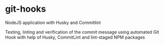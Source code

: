 # git-hooks
NodeJS application with Husky and Commitlint

Testing, linting and verification of the commit message using automated Git Hook with help of Husky, CommitLint and lint-staged NPM packages 
